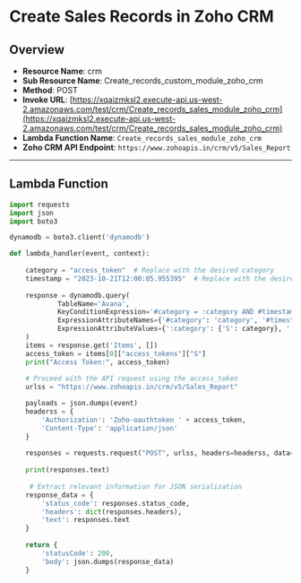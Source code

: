 # Create Sales Records in Zoho CRM

## Overview
- **Resource Name**: crm
- **Sub Resource Name**: Create_records_custom_module_zoho_crm
- **Method**: POST
- **Invoke URL**: [https://xqaizmksl2.execute-api.us-west-2.amazonaws.com/test/crm/Create_records_sales_module_zoho_crm](https://xqaizmksl2.execute-api.us-west-2.amazonaws.com/test/crm/Create_records_sales_module_zoho_crm)
- **Lambda Function Name**: `Create_records_sales_module_zoho_crm`
- **Zoho CRM API Endpoint**: `https://www.zohoapis.in/crm/v5/Sales_Report`
---

## Lambda Function

```python
import requests
import json
import boto3

dynamodb = boto3.client('dynamodb')

def lambda_handler(event, context):
    
    category = "access_token"  # Replace with the desired category
    timestamp = "2023-10-21T12:00:05.955395"  # Replace with the desired timestamp
    
    response = dynamodb.query(
            TableName='Avana',
            KeyConditionExpression='#category = :category AND #timestamp = :timestamp',
            ExpressionAttributeNames={'#category': 'category', '#timestamp': 'timestamp'},
            ExpressionAttributeValues={':category': {'S': category}, ':timestamp': {'S': timestamp}}
    )
    items = response.get('Items', [])
    access_token = items[0]["access_tokens"]["S"]
    print("Access Token:", access_token)
    
    # Proceed with the API request using the access_token
    urlss = "https://www.zohoapis.in/crm/v5/Sales_Report"

    payloads = json.dumps(event)
    headerss = {
        'Authorization': 'Zoho-oauthtoken ' + access_token,
        'Content-Type': 'application/json'
    }
    
    responses = requests.request("POST", urlss, headers=headerss, data=payloads)
    
    print(responses.text)
    
     # Extract relevant information for JSON serialization
    response_data = {
        'status_code': responses.status_code,
        'headers': dict(responses.headers),
        'text': responses.text
    }
   
    return {
        'statusCode': 200,
        'body': json.dumps(response_data)
    }